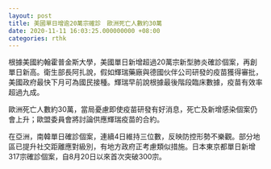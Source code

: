 ```yaml
---
layout: post
title: 美國單日增逾20萬宗確診　歐洲死亡人數約30萬
date: 2020-11-11 16:03:25.000000000 +08:00
categories: rthk
---
```


根據美國約翰霍普金斯大學，美國單日新增超過20萬宗新型肺炎確診個案，再創單日新高。衛生部長阿扎說，假如輝瑞藥廠與德國伙伴公司研發的疫苗獲得審批，美國政府最快下月可為國民接種。輝瑞早前說根據最後階段臨床數據，疫苗有效率超過九成。

歐洲死亡人數約30萬，當局憂慮即使疫苗研發有好消息，死亡及新增感染個案仍會上升；歐盟委員會將討論供應輝瑞疫苗的合約。

在亞洲，南韓單日確診個案，連續4日維持三位數，反映防控形勢不樂觀。部分地區已提升社交距離應對級別，有地方政府正考慮類似措施。日本東京都單日新增317宗確診個案，自8月20日以來首次突破300宗。
